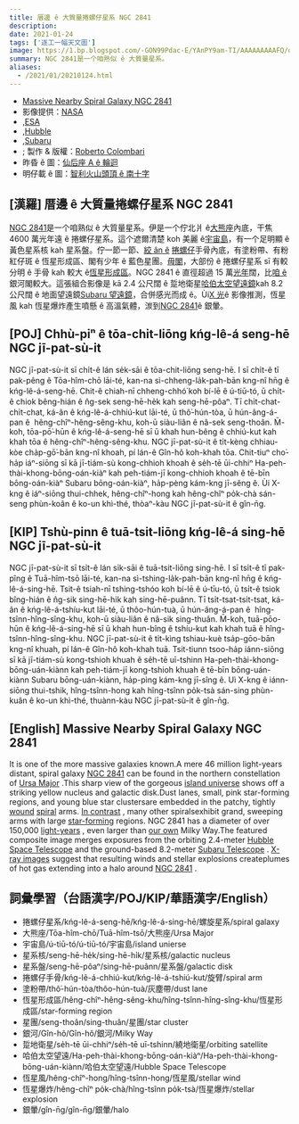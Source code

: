 ```yaml
---
title: 厝邊 ê 大質量捲螺仔星系 NGC 2841
description:
date: 2021-01-24
tags: ['逐工一幅天文圖']
image: https://1.bp.blogspot.com/-GON99Pdac-E/YAnPY9am-TI/AAAAAAAAAFQ/qOUYgj_WLIckCD9x_hgVxhi34MKaClj5ACLcBGAsYHQ/s960/ngc2841_hstColombari_960.jpeg
summary: NGC 2841是一个咱熟似 ê 大質量星系。
aliases:
  - /2021/01/20210124.html
---
```


- [Massive Nearby Spiral Galaxy NGC 2841](https://apod.nasa.gov/apod/ap210124.html)
- 影像提供：[NASA](https://www.nasa.gov/)
- ,[ESA](https://esahubble.org/)
- ,[Hubble](https://hla.stsci.edu/)
- ,[Subaru](https://subarutelescope.org/en/about/)
- ; 製作 & 版權：[Roberto Colombari](https://www.facebook.com/roberto.colombari)
- 昨昏 ê 圖：[仙后座 A ê 輪迴](https://apod-taigi.blogspot.com/2021/01/20210123.html)
- 明仔載 ê 圖：[智利火山頭頂 ê 南十字](https://apod-taigi.blogspot.com/2021/01/20210125.html)

## [漢羅] 厝邊 ê 大質量捲螺仔星系 NGC 2841

[NGC 2841](https://hubblesite.org/image/3845/printshop)是一个咱熟似 ê 大質量星系。伊是一个佇北爿 ê[大熊座](https://apod.nasa.gov/apod/ap070108.html)內底，干焦 4600 萬光年遠 ê 捲螺仔星系。這个遮爾清楚 koh 美麗 ê[宇宙島](https://cass.ucsd.edu/public/tutorial/Galaxies.html)，有一个足明顯 ê 黃色星系核 kah 星系盤。佇一節一節、[絞 ân ê](https://casa.colorado.edu/~danforth/science/spiral/) [捲螺仔](https://apod.nasa.gov/apod/ap030925.html)手骨內底，有塗粉帶、有粉紅仔斑 ê 恆星形成區、閣有少年 ê 藍色星團。[毋閣](https://apod.nasa.gov/apod/ap091017.html)，大部份 ê 捲螺仔星系 sī 有較分明 ê 手骨 kah 較大 ê[恆星形成區](https://science.nasa.gov/astrophysics/focus-areas/how-do-stars-form-and-evolve)。NGC 2841 ê 直徑超過 15 萬[光年](https://exoplanets.nasa.gov/faq/26/what-is-a-light-year/)闊，比[咱 ê](http://www.atlasoftheuniverse.com/galaxy.html)銀河閣較大。這張組合影像是 kā 2.4 公尺闊 ê 踅地衛星[哈伯太空望遠鏡](https://www.nasa.gov/mission_pages/hubble/story/index.html)kah 8.2 公尺闊 ê 地面望遠鏡[Subaru 望遠鏡](https://www.naoj.org/en/about/)，合併感光而成 ê。Ùi[X 光](https://chandra.harvard.edu/photo/2006/n2841/)ê 影像推測，恆星風 kah 恆星爆炸產生噴懸 ê 高溫氣體，湠到[NGC 2841](https://www.youtube.com/watch?v=byMG1s47ov8)ê 銀暈。

## [POJ] Chhù-piⁿ ê tōa-chit-liōng kńg-lê-á seng-hē NGC jī-pat-sù-it

NGC jī-pat-sù-it sī chi̍t-ê lán se̍k-sāi ê tōa-chit-liōng seng-hē. I sī chi̍t-ê tī pak-pêng ê Tōa-hîm-chō lāi-té, kan-na sì-chheng-la̍k-pah-bān kng-nî hn̄g ê kńg-lê-á-seng-hē. Chit-ê chiah-nī chheng-chhó͘ koh bí-lē ê ú-tiū-tó, ū chi̍t-ê chiok bêng-hián ê n̂g-sek seng-hē-he̍k kah seng-hē-pôaⁿ. Tī chi̍t-chat-chi̍t-chat, ká-ân ê kńg-lê-á-chhiú-kut lāi-té, ū thô͘-hún-tòa, ū hún-âng-á-pan ê  hêng-chîⁿ-hêng-sêng-khu, koh-ū siàu-liân ê nâ-sek seng-thoân. M̄-koh, tōa-pō͘-hūn ê kńg-lê-á-seng-hē sī ū khah hun-bêng ê chhiú-kut kah khah tōa ê hêng-chîⁿ-hêng-sêng-khu. NGC jī-pat-sù-it ê ti̍t-kèng chhiau-kòe cha̍p-gō͘-bān kng-nî khoah, pí lán-ê Gîn-hô koh-khah tōa. Chit-tiuⁿ cho͘-ha̍p iáⁿ-siōng sī kā jī-tiám-sù kong-chhioh khoah ê se̍h-tē ūi-chhiⁿ Ha-peh-thài-khong-bōng-oán-kiàⁿ kah peh-tiám-jī kong-chhioh khoah ê tē-bīn bōng-oán-kiàⁿ Subaru bōng-oán-kiàⁿ, ha̍p-pèng kám-kng jī-sêng ê. Ùi X-kng ê iáⁿ-siōng thui-chhek, hêng-chîⁿ-hong kah hêng-chîⁿ po̍k-chà sán-seng phùn-koân ê ko-un khì-thé, thòaⁿ-kàu NGC jī-pat-sù-it ê gîn-n̄g.

## [KIP] Tshù-pinn ê tuā-tsit-liōng kńg-lê-á sing-hē NGC jī-pat-sù-it

NGC jī-pat-sù-it sī tsi̍t-ê lán si̍k-sāi ê tuā-tsit-liōng sing-hē. I sī tsi̍t-ê tī pak-pîng ê Tuā-hîm-tsō lāi-té, kan-na sì-tshing-la̍k-pah-bān kng-nî hn̄g ê kńg-lê-á-sing-hē. Tsit-ê tsiah-nī tshing-tshóo koh bí-lē ê ú-tīu-tó, ū tsi̍t-ê tsiok bîng-hián ê n̂g-sik sing-hē-hi̍k kah sing-hē-puânn. Tī tsi̍t-tsat-tsi̍t-tsat, ká-ân ê kńg-lê-á-tshíu-kut lāi-té, ū thôo-hún-tuà, ū hún-âng-á-pan ê  hîng-tsînn-hîng-sîng-khu, koh-ū siàu-liân ê nâ-sik sing-thuân. M̄-koh, tuā-pōo-hūn ê kńg-lê-á-sing-hē sī ū khah hun-bîng ê tshíu-kut kah khah tuā ê hîng-tsînn-hîng-sîng-khu. NGC jī-pat-sù-it ê ti̍t-kìng tshiau-kuè tsa̍p-gōo-bān kng-nî khuah, pí lán-ê Gîn-hô koh-khah tuā. Tsit-tiunn tsoo-ha̍p iánn-siōng sī kā jī-tiám-sù kong-tshioh khuah ê se̍h-tē uī-tshinn Ha-peh-thài-khong-bōng-uán-kiànn kah peh-tiám-jī kong-tshioh khuah ê tē-bīn bōng-uán-kiànn Subaru bōng-uán-kiànn, ha̍p-pìng kám-kng jī-sîng ê. Uì X-kng ê iánn-siōng thui-tshik, hîng-tsînn-hong kah hîng-tsînn po̍k-tsà sán-sing phùn-kuân ê ko-un khì-thé, thuànn-kàu NGC jī-pat-sù-it ê gîn-n̄g.

## [English] Massive Nearby Spiral Galaxy NGC 2841

It is one of the more massive galaxies known.A mere 46 million light-years distant, spiral galaxy [NGC 2841](https://hubblesite.org/image/3845/printshop) can be found in the northern constellation of [Ursa Major](https://apod.nasa.gov/apod/ap070108.html) .This sharp view of the gorgeous [island universe](https://cass.ucsd.edu/public/tutorial/Galaxies.html) shows off a striking yellow nucleus and galactic disk.Dust lanes, small, pink star-forming regions, and young blue star clustersare embedded in the patchy, tightly [wound](https://casa.colorado.edu/~danforth/science/spiral/) [spiral](https://apod.nasa.gov/apod/fap/ap030925.html) arms. [In contrast](https://apod.nasa.gov/apod/ap091017.html) , many other spiralsexhibit grand, sweeping arms with large [star-forming](https://science.nasa.gov/astrophysics/focus-areas/how-do-stars-form-and-evolve) regions. NGC 2841 has a diameter of over 150,000 [light-years](https://exoplanets.nasa.gov/faq/26/what-is-a-light-year/) , even larger than [our own](http://www.atlasoftheuniverse.com/galaxy.html) Milky Way.The featured composite image merges exposures from the orbiting 2.4-meter [Hubble Space Telescope](https://www.nasa.gov/mission_pages/hubble/story/index.html) and the ground-based 8.2-meter [Subaru Telescope](https://www.naoj.org/en/about/) . [X-ray images](https://chandra.harvard.edu/photo/2006/n2841/) suggest that resulting winds and stellar explosions createplumes of hot gas extending into a halo around [NGC 2841](https://www.youtube.com/watch?v=byMG1s47ov8) .

## 詞彙學習（台語漢字/POJ/KIP/華語漢字/English）

- 捲螺仔星系/kńg-lê-á-seng-hē/kńg-lê-á-sing-hē/螺旋星系/spiral galaxy
- 大熊座/Tōa-hîm-chō/Tuā-hîm-tsō/大熊座/Ursa Major
- 宇宙島/ú-tiū-tó/ú-tiū-tó/宇宙島/island unierse
- 星系核/seng-hē-he̍k/sing-hē-hi̍k/星系核/galactic nucleus
- 星系盤/seng-hē-pôaⁿ/sing-hē-puânn/星系盤/galactic disk
- 捲螺仔手骨/kńg-lê-á-chhiú-kut/kńg-lê-á-tshiú-kut/旋臂/spiral arm
- 塗粉帶/thô͘-hún-tòa/thôo-hún-tuà/灰塵帶/dust lane
- 恆星形成區/hêng-chîⁿ-hêng-sêng-khu/hîng-tsînn-hîng-sîng-khu/恆星形成區/star-forming region
- 星團/seng-thoân/sing-thuân/星團/star cluster
- 銀河/Gîn-hô/Gîn-hô/銀河/Milky Way
- 踅地衛星/se̍h-tē ūi-chhiⁿ/se̍h-tē uī-tshinn/繞地衛星/orbiting satellite
- 哈伯太空望遠/Ha-peh-thài-khong-bōng-oán-kiàⁿ/Ha-peh-thài-khong-bōng-uán-kiànn/哈伯太空望遠/Hubble Space Telescope
- 恆星風/hêng-chîⁿ-hong/hîng-tsînn-hong/恆星風/stellar wind
- 恆星爆炸/hêng-chîⁿ po̍k-chà/hîng-tsînn po̍k-tsà/恆星爆炸/stellar explosion
- 銀暈/gîn-n̄g/gîn-n̄g/銀暈/halo

